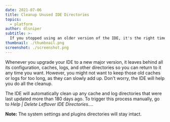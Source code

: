 ```yaml
---
date: 2021-07-06
title: Cleanup Unused IDE Directories
topics:
  - platform
author: dlsniper
subtitle: >-
  If you stopped using an older version of the IDE, it's the right time to do some cleanup.
thumbnail: ./thumbnail.png
screenshot: ./screenshot.png
---
```


Whenever you upgrade your IDE to a new major version, it leaves behind all its configuration, caches, logs, and other directories so you can return to it any time you want. However, you might not want to keep those old caches or logs for too long, as they can slowly add up. Don't worry, the IDE will help you do all the cleanup.

The IDE will automatically clean up any cache and log directories that were last updated more than 180 days ago. To trigger this process manually, go to _Help | Delete Leftover IDE Directories..._.

**Note:** The system settings and plugins directories will stay intact.
